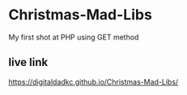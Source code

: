 # Christmas-Mad-Libs
My first shot at PHP using GET method

## live link
https://digitaldadkc.github.io/Christmas-Mad-Libs/
